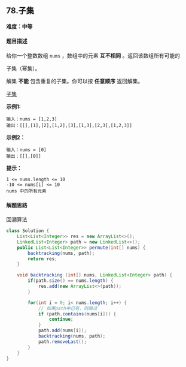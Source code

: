 ## 78.子集

**难度：中等**

#### 题目描述

给你一个整数数组 `nums` ，数组中的元素 **互不相同** 。返回该数组所有可能的

子集（幂集）。

解集 **不能** 包含重复的子集。你可以按 **任意顺序** 返回解集。

[子集](https://leetcode.cn/problems/subsets/description/?envType=study-plan-v2&envId=top-100-liked)

**示例1:**

```
输入：nums = [1,2,3]
输出：[[],[1],[2],[1,2],[3],[1,3],[2,3],[1,2,3]]
```

**示例2：**

```
输入：nums = [0]
输出：[[],[0]]
```



**提示：**

```
1 <= nums.length <= 10
-10 <= nums[i] <= 10
nums 中的所有元素
```

#### 解题思路

回溯算法

```java
class Solution {
    List<List<Integer>> res = new ArrayList<>();
    LinkedList<Integer> path = new LinkedList<>();
    public List<List<Integer>> permute(int[] nums) {
        backtracking(nums, path);
        return res;
    }

    void backtracking (int[] nums, LinkedList<Integer> path) {
        if(path.size() == nums.length) {
            res.add(new ArrayList<>(path));
        }

        for(int i = 0; i< nums.length; i++) {
            // 如果path中已有，则跳过
            if (path.contains(nums[i])) {
                continue;
            } 
            path.add(nums[i]);
            backtracking(nums, path);
            path.removeLast();
        }
    }
}
```
